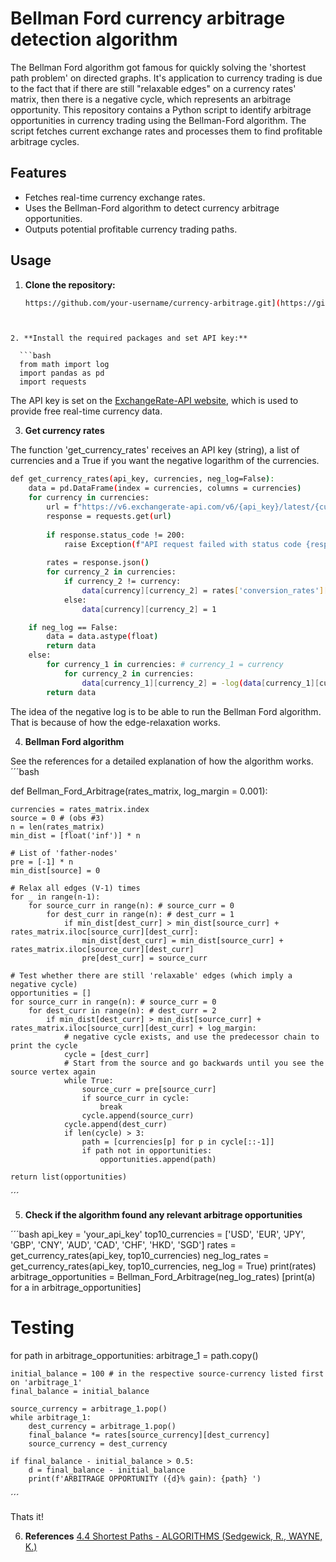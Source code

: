 # Bellman Ford currency arbitrage detection algorithm

The Bellman Ford algorithm got famous for quickly solving the 'shortest path problem' on directed graphs. It's application to currency trading is due to the fact that if there are still "relaxable edges" on a currency rates' matrix, then there is a negative cycle, which represents an arbitrage opportunity. This repository contains a Python script to identify arbitrage opportunities in currency trading using the Bellman-Ford algorithm. The script fetches current exchange rates and processes them to find profitable arbitrage cycles.

## Features

- Fetches real-time currency exchange rates.
- Uses the Bellman-Ford algorithm to detect currency arbitrage opportunities.
- Outputs potential profitable currency trading paths.

## Usage

1. **Clone the repository:**

   ```bash
   https://github.com/your-username/currency-arbitrage.git](https://github.com/d-roizman/Bellman-Ford-currency-arbitrage/blob/Quant_Finance/currency_arbitrage_bellman_ford.py
```


2. **Install the required packages and set API key:**

  ```bash
  from math import log
  import pandas as pd
  import requests
```

The API key is set on the [ExchangeRate-API website](https://www.exchangerate-api.com/), which is used to provide free real-time currency data.


3. **Get currency rates**

The function 'get_currency_rates' receives an API key (string), a list of currencies and a True if you want the negative logarithm of the currencies.
```bash
def get_currency_rates(api_key, currencies, neg_log=False):
    data = pd.DataFrame(index = currencies, columns = currencies)
    for currency in currencies:
        url = f"https://v6.exchangerate-api.com/v6/{api_key}/latest/{currency}"
        response = requests.get(url)
        
        if response.status_code != 200:
            raise Exception(f"API request failed with status code {response.status_code}")
    
        rates = response.json()
        for currency_2 in currencies:
            if currency_2 != currency:
                data[currency][currency_2] = rates['conversion_rates'][currency_2]
            else:
                data[currency][currency_2] = 1

    if neg_log == False:
        data = data.astype(float)
        return data
    else:
        for currency_1 in currencies: # currency_1 = currency
            for currency_2 in currencies:
                data[currency_1][currency_2] = -log(data[currency_1][currency_2]) 
        return data
```
The idea of the negative log is to be able to run the Bellman Ford algorithm. That is because of how the edge-relaxation works.


4. **Bellman Ford algorithm**

See the references for a detailed explanation of how the algorithm works.
´´´bash

def Bellman_Ford_Arbitrage(rates_matrix, log_margin = 0.001):

    currencies = rates_matrix.index    
    source = 0 # (obs #3)
    n = len(rates_matrix)
    min_dist = [float('inf')] * n

    # List of 'father-nodes'
    pre = [-1] * n
    min_dist[source] = 0

    # Relax all edges (V-1) times
    for _ in range(n-1):
        for source_curr in range(n): # source_curr = 0
            for dest_curr in range(n): # dest_curr = 1
                if min_dist[dest_curr] > min_dist[source_curr] + rates_matrix.iloc[source_curr][dest_curr]:
                    min_dist[dest_curr] = min_dist[source_curr] + rates_matrix.iloc[source_curr][dest_curr]
                    pre[dest_curr] = source_curr

    # Test whether there are still 'relaxable' edges (which imply a negative cycle)
    opportunities = []
    for source_curr in range(n): # source_curr = 0
        for dest_curr in range(n): # dest_curr = 2
            if min_dist[dest_curr] > min_dist[source_curr] + rates_matrix.iloc[source_curr][dest_curr] + log_margin:
                # negative cycle exists, and use the predecessor chain to print the cycle
                cycle = [dest_curr]
                # Start from the source and go backwards until you see the source vertex again
                while True:
                    source_curr = pre[source_curr]
                    if source_curr in cycle:
                        break
                    cycle.append(source_curr)
                cycle.append(dest_curr)
                if len(cycle) > 3:
                    path = [currencies[p] for p in cycle[::-1]]
                    if path not in opportunities:
                        opportunities.append(path)
    
    return list(opportunities)

´´´


5. **Check if the algorithm found any relevant arbitrage opportunities**

´´´bash
api_key = 'your_api_key'
top10_currencies = ['USD', 'EUR', 'JPY', 'GBP', 'CNY', 'AUD', 'CAD', 'CHF', 'HKD', 'SGD']
rates = get_currency_rates(api_key, top10_currencies)
neg_log_rates = get_currency_rates(api_key, top10_currencies, neg_log = True)
print(rates)
arbitrage_opportunities = Bellman_Ford_Arbitrage(neg_log_rates)
[print(a) for a in arbitrage_opportunities]

# Testing

for path in arbitrage_opportunities:
    arbitrage_1 = path.copy()    
    
    initial_balance = 100 # in the respective source-currency listed first on 'arbitrage_1'
    final_balance = initial_balance
    
    source_currency = arbitrage_1.pop()
    while arbitrage_1:
        dest_currency = arbitrage_1.pop()
        final_balance *= rates[source_currency][dest_currency]        
        source_currency = dest_currency
    
    if final_balance - initial_balance > 0.5:
        d = final_balance - initial_balance
        print(f'ARBITRAGE OPPORTUNITY ({d}% gain): {path} ')

´´´

Thats it!

   
6. **References**
   [4.4 Shortest Paths - ALGORITHMS (Sedgewick, R., WAYNE, K.)](https://algs4.cs.princeton.edu/44sp/)
